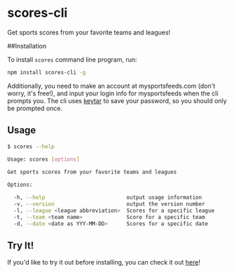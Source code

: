 # scores-cli
Get sports scores from your favorite teams and leagues!

##Installation

To install `scores` command line program, run:

```bash
npm install scores-cli -g
```
Additionally, you need to make an account at mysportsfeeds.com (don't worry, it's free!), and input your login info for mysportsfeeds when the cli prompts you. The cli uses [keytar](https://github.com/atom/node-keytar) to save your password, so you should only be prompted once.

## Usage
```bash
$ scores --help

Usage: scores [options]
    
Get sports scores from your favorite teams and leagues

Options:

  -h, --help                          output usage information
  -v, --version                       output the version number
  -l, --league <league abbreviation>  Scores for a specific league
  -t, --team <team name>              Score for a specific team
  -d, --date <date as YYY-MM-DD>      Scores for a specific date
```

## Try It!

If you'd like to try it out before installing, you can check it out [here](https://scores-cli.herokuapp.com/)!
